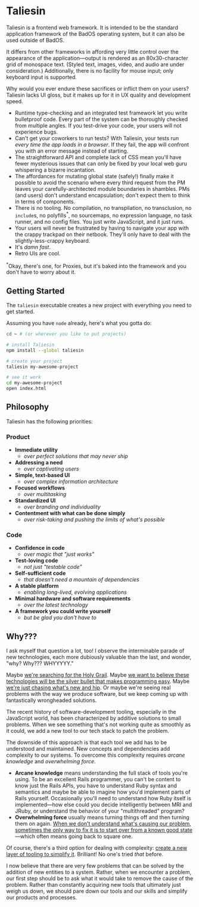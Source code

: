 # Taliesin

Taliesin is a frontend web framework. It is intended to be the standard application framework of the BadOS operating system, but it can also be used outside of BadOS.

It differs from other frameworks in affording very little control over the appearance of the application—output is rendered as an 80x30-character grid of monospace text. (Styled text, images, video, and audio are under consideration.) Additionally, there is no facility for mouse input; only keyboard input is supported.

Why would you ever endure these sacrifices or inflict them on your users? Taliesin lacks UI gloss, but it makes up for it in UX quality and development speed.

- Runtime type-checking and an integrated test framework let you write bulletproof code. Every part of the system can be thoroughly checked from multiple angles. If you test-drive your code, your users will not experience bugs.
- Can't get your coworkers to run tests? With Taliesin, your tests run _every time the app loads in a browser_. If they fail, the app will confront you with an error message instead of starting.
- The straightforward API and complete lack of CSS mean you'll have fewer mysterious issues that can only be fixed by your local web guru whispering a bizarre incantation.
- The affordances for mutating global state (safely!) finally make it possible to avoid the scenario where every third request from the PM leaves your carefully-architected module boundaries in shambles. PMs (and users) don't understand encapsulation; don't expect them to think in terms of components.
- There is no tooling. No compilation, no transpilation, no transclusion, no `include`s, no polyfills<sup>*</sup>, no sourcemaps, no expression language, no task runner, and no config files. You just write JavaScript, and it just runs.
- Your users will never be frustrated by having to navigate your app with the crappy trackpad on their netbook. They'll only have to deal with the slightly-less-crappy keyboard.
- It's _damn fast_.
- Retro UIs are cool.

<sup>*</sup>Okay, there's one, for Proxies, but it's baked into the framework and you don't have to worry about it.

## Getting Started

The `taliesin` executable creates a new project with everything you need to get started.

Assuming you have `node` already, here's what you gotta do:

```bash
cd ~ # (or wherever you like to put projects)

# install Taliesin
npm install --global taliesin

# create your project
taliesin my-awesome-project

# see it work
cd my-awesome-project
open index.html
```

## Philosophy

Taliesin has the following priorities:

### Product

- **Immediate utility**
  - _over perfect solutions that may never ship_
- **Addressing a need**
  - _over captivating users_
- **Simple, text-based UI**
  - _over complex information architecture_
- **Focused workflows**
  - _over multitasking_
- **Standardized UI**
  - _over branding and individuality_
- **Contentment with what can be done simply**
  - _over risk-taking and pushing the limits of what's possible_

### Code

- **Confidence in code**
  - _over magic that "just works"_
- **Test-loving code**
  - _not just "testable code"_
- **Self-sufficient code**
  - _that doesn't need a mountain of dependencies_
- **A stable platform**
  - _enabling long-lived, evolving applications_
- **Minimal hardware and software requirements**
  - _over the latest technology_
- **A framework you could write yourself**
  - _but be glad you don't have to_

## Why???

I ask myself that question a lot, too! I observe the interminable parade of new technologies, each more dubiously valuable than the last, and wonder, "why? Why??? WHYYYYY."

Maybe [we're searching for the Holy Grail](http://blog.cleancoder.com/uncle-bob/2016/05/21/BlueNoYellow.html). Maybe [we want to believe these technologies will be the silver bullet that makes programming easy](https://8thlight.com/blog/uncle-bob/2015/08/06/let-the-magic-die.html). Maybe [we're just chasing what's new and hip](http://blog.cleancoder.com/uncle-bob/2016/07/27/TheChurn.html). Or maybe we're seeing real problems with the way we produce software, but we keep coming up with fantastically wrongheaded solutions.

The recent history of software-development tooling, especially in the JavaScript world, has been characterized by additive solutions to small problems. When we see something that's not working quite as smoothly as it could, we add a new tool to our tech stack to patch the problem.

The downside of this approach is that each tool we add has to be understood and maintained. New concepts and dependencies add complexity to our systems. To overcome this complexity requires _arcane knowledge_ and _overwhelming force_.

- **Arcane knowledge** means understanding the full stack of tools you're using. To be an excellent Rails programmer, you can't be content to know just the Rails APIs, you have to understand Ruby syntax and semantics and maybe be able to imagine how you'd implement parts of Rails yourself. Occasionally you'll need to understand how Ruby itself is implemented—how else could you decide intelligently between MRI and JRuby, or understand the behavior of your "multithreaded" program?
- **Overwhelming force** usually means turning things off and then turning them on again. [When we don't understand what's causing our problem, sometimes the only way to fix it is to start over from a known good state](https://xkcd.com/1597/)—which often means going back to square one.

Of course, there's a third option for dealing with complexity: [create a new layer of tooling to simplify it](https://github.com/benchristel/gulp-express-example). Brilliant! No one's tried _that_ before.

I now believe that there are very few problems that can be solved by the addition of new entities to a system. Rather, when we encounter a problem, our first step should be to ask what it would take to remove the cause of the problem. Rather than constantly acquiring new tools that ultimately just weigh us down, we should pare down our tools and our skills and simplify our products and processes.
